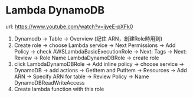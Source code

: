 # Lambda DynamoDB

url: <https://www.youtube.com/watch?v=ijyeE-pXFk0>

1. Dynamodb -> Table -> Overview (記住 ARN，創建Role時用到)
2. Create role -> choose Lambda service -> Next Permissions -> Add Policy -> check AWSLambdaBasicExecutionRole -> Next: Tags -> Next: Review -> Role Name LambdaDynamoDBRole -> create role
3. click LambdaDynamoDBRole -> Add inline policy -> choose service -> DynamoDB -> add actions -> GetItem and PutItem -> Resources -> Add ARN -> Specify ARN for table -> Review Policy -> Name DynamoDBReadWriteAccess
4. Create lambda function with this role